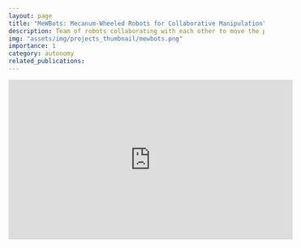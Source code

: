 ```yaml
---
layout: page
title: "MeWBots: Mecanum-Wheeled Robots for Collaborative Manipulation"
description: Team of robots collaborating with each other to move the payload in an Obstacle-Clustered Environment Without Communication. 
img: "assets/img/projects_thumbnail/mewbots.png"
importance: 1
category: autonomy
related_publications:
---
```

<iframe width="560" height="315" src="https://www.youtube.com/embed/f76VeopF2y4?si=9-XLhMmIKTkqqBxs" title="YouTube video player" frameborder="0" allow="accelerometer; autoplay; clipboard-write; encrypted-media; gyroscope; picture-in-picture; web-share" allowfullscreen></iframe>


